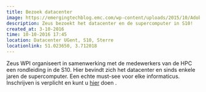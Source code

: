 ```yaml
---
title: Bezoek datacenter
image: https://emergingtechblog.emc.com/wp-content/uploads/2015/10/AdobeStock_86289688.jpeg
description: Zeus bezoekt het datacenter en de supercomputer in S10!
created_at: 3-10-2016
time: 10-10-2016 17:45
location: Datacenter UGent, S10, Sterre
locationlink: 51.023650, 3.712018
---
```


Zeus WPI organiseert in samenwerking met de medewerkers van de HPC een rondleiding in  de S10.
Hier bevindt zich het datacenter en sinds enkele jaren de supercomputer.
Een echte must-see voor elke informaticus.
Inschrijven is verplicht en kunt u  [hier](https://event.fkgent.be/events/111) doen .
